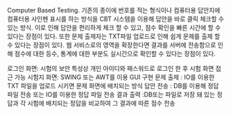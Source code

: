 Computer Based Testing.
기존의 종이에 번호를 적는 형식이나 컴퓨터용 답안지에 컴퓨터용 사인펜 표시를 하는 방식을 CBT 시스템을 이용해 답안을 바로 클릭 체크할 수 있는 방식. 이로 인해 답안을 편리하게 체크 할 수 있고, 점수 확인을 빠른 시간에 할 수 있다는 장점이 있다. 또한 문제 출제자는 TXT파일 업로드로 인해 쉽게 문제를 출제 할 수 있다는 장점이 있다. 웹 서비스로의 영역을 확장한다면 결과를 서버에 전송함으로 인해 점수에 대한 등수, 통계에 대한 부분도 실시간으로 확인할 수 있다는 장점이 있다.

로그인 화면: 시험의 보안 특성상 개인 아이디와 패스워드로 로그인 한 후 시험 화면 접근 가능
시험지 화면: SWING 또는 AWT를 이용 GUI 구현
문제 출제 : IO를 이용한 TXT 파일을 업로드 시키면 문제 화면에 배치되는 방식
답안 전송 : DB를 이용해 정답 파일 전송 또는 IO를 이용한 정답 파일 전송
결과 출력 :DB또는 파일로 저장 돼 있는 정답과 각 시험에 배치되는 정답을 비교하여 그 결과에 따른 점수 전송